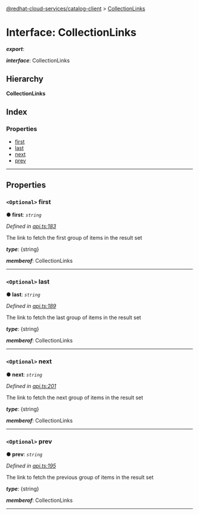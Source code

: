 [@redhat-cloud-services/catalog-client](../README.md) > [CollectionLinks](../interfaces/collectionlinks.md)

# Interface: CollectionLinks

*__export__*: 

*__interface__*: CollectionLinks

## Hierarchy

**CollectionLinks**

## Index

### Properties

* [first](collectionlinks.md#first)
* [last](collectionlinks.md#last)
* [next](collectionlinks.md#next)
* [prev](collectionlinks.md#prev)

---

## Properties

<a id="first"></a>

### `<Optional>` first

**● first**: *`string`*

*Defined in [api.ts:183](https://github.com/RedHatInsights/javascript-clients/blob/master/packages/catalog/api.ts#L183)*

The link to fetch the first group of items in the result set

*__type__*: {string}

*__memberof__*: CollectionLinks

___
<a id="last"></a>

### `<Optional>` last

**● last**: *`string`*

*Defined in [api.ts:189](https://github.com/RedHatInsights/javascript-clients/blob/master/packages/catalog/api.ts#L189)*

The link to fetch the last group of items in the result set

*__type__*: {string}

*__memberof__*: CollectionLinks

___
<a id="next"></a>

### `<Optional>` next

**● next**: *`string`*

*Defined in [api.ts:201](https://github.com/RedHatInsights/javascript-clients/blob/master/packages/catalog/api.ts#L201)*

The link to fetch the next group of items in the result set

*__type__*: {string}

*__memberof__*: CollectionLinks

___
<a id="prev"></a>

### `<Optional>` prev

**● prev**: *`string`*

*Defined in [api.ts:195](https://github.com/RedHatInsights/javascript-clients/blob/master/packages/catalog/api.ts#L195)*

The link to fetch the previous group of items in the result set

*__type__*: {string}

*__memberof__*: CollectionLinks

___

